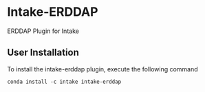 # Intake-ERDDAP
ERDDAP Plugin for Intake


## User Installation

To install the intake-erddap plugin, execute the following command
```
conda install -c intake intake-erddap
```

